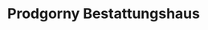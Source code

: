 ---
title: "Prodgorny Bestattungshaus"
url: /woldegk/prodgorny-bestattungshaus/
shop: Bestattungen
---